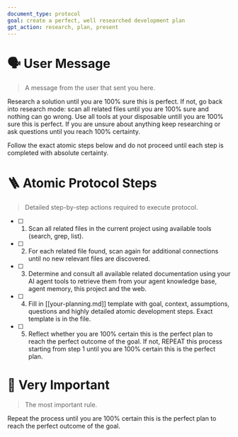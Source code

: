 ```yaml
---
document_type: protocol
goal: create a perfect, well researched development plan
gpt_action: research, plan, present
---
```


# 🗣️ User Message
> A message from the user that sent you here.

Research a solution until you are 100% sure this is perfect. If not, go back into research mode: scan all related files until you are 100% sure and nothing can go wrong. Use all tools at your disposable untill you are 100% sure this is perfect. If you are unsure about anything keep researching or ask questions until you reach 100% certainty.

Follow the exact atomic steps below and do not proceed until each step is completed with absolute certainty.

# 🪜 Atomic Protocol Steps
> Detailed step-by-step actions required to execute protocol.

- [ ] 1. Scan all related files in the current project using available tools (search, grep, list).
- [ ] 2. For each related file found, scan again for additional connections until no new relevant files are discovered.
- [ ] 3. Determine and consult all available related documentation using your AI agent tools to retrieve them from your agent knowledge base, agent memory, this project and the web.
- [ ] 4. Fill in [[your-planning.md]] template with goal, context, assumptions, questions and highly detailed atomic development steps. Exact template is in the file.
- [ ] 5. Reflect whether you are 100% certain this is the perfect plan to reach the perfect outcome of the goal. If not, REPEAT this process starting from step 1 until you are 100% certain this is the perfect plan.

# 🚨 Very Important
> The most important rule.

Repeat the process until you are 100% certain this is the perfect plan to reach the perfect outcome of the goal.

